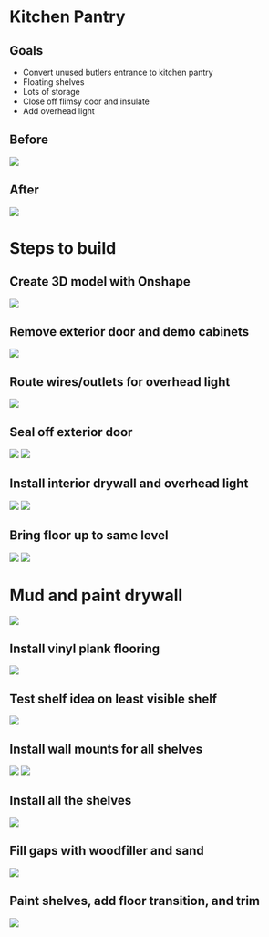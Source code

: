 # Kitchen Pantry

## Goals
- Convert unused butlers entrance to kitchen pantry
- Floating shelves
- Lots of storage
- Close off flimsy door and insulate
- Add overhead light

## Before
![](before.jpg)

## After
![](after.jpg)

# Steps to build

## Create 3D model with Onshape
![](model.png)

## Remove exterior door and demo cabinets
![](remove-exterior-door-demo-cabinets.jpg)

## Route wires/outlets for overhead light
![](route-wires-for-overhead-light.jpg)

## Seal off exterior door
![](ext-insulation.jpg)
![](ext-plywood.jpg)

## Install interior drywall and overhead light
![](seal-ext-door-drywall.jpg)
![](overhead-light.jpg)

## Bring floor up to same level
![](level-floor-1.jpg)
![](level-floor-2.jpg)

# Mud and paint drywall
![](mud-and-paint-drywall.jpg)

## Install vinyl plank flooring
![](vinyl-plank.jpg)

## Test shelf idea on least visible shelf
![](shelf-test.jpg)

## Install wall mounts for all shelves
![](wall-mounts-1.jpg)
![](wall-mounts-2.jpg)

## Install all the shelves
![](install-shelves.jpg)

## Fill gaps with woodfiller and sand
![](sand-shelves.jpg)

## Paint shelves, add floor transition, and trim
![](after.jpg)
